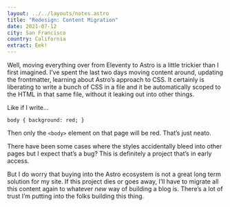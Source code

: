 ```yaml
---
layout: ../../layouts/notes.astro
title: "Redesign: Content Migration"
date: 2021-07-12
city: San Francisco
country: California
extract: Eek!
---
```


Well, moving everything over from Eleventy to Astro is a little trickier than I first imagined. I’ve spent the last two days moving content around, updating the frontmatter, learning about Astro’s approach to CSS. It certainly is liberating to write a bunch of CSS in a file and it be automatically scoped to the HTML in that same file, without it leaking out into other things.

Like if I write...

```
body { background: red; }
```

Then only the `<body>` element on that page will be red. That’s just neato.

There have been some cases where the styles accidentally bleed into other pages but I expect that’s a bug? This is definitely a project that’s in early access.

But I do worry that buying into the Astro ecosystem is not a great long term solution for my site. If this project dies or goes away, I’ll have to migrate all this content again to whatever _new_ way of building a blog is. There’s a lot of trust I’m putting into the folks building this thing.
